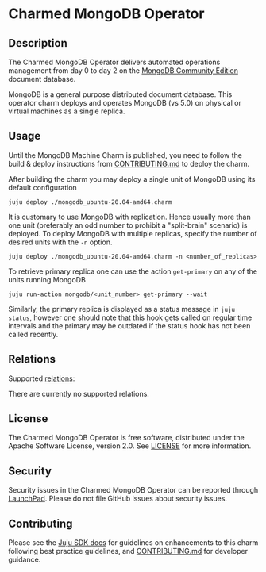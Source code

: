 # Charmed MongoDB Operator


## Description

The Charmed MongoDB Operator delivers automated operations management from day 0 to day 2 on the [MongoDB Community Edition](https://github.com/mongodb/mongo) document database.

MongoDB is a general purpose distributed document database. This operator charm deploys and operates MongoDB (vs 5.0) on physical or virtual machines as a single replica.


## Usage

Until the MongoDB Machine Charm is published, you need to follow the build & deploy instructions from [CONTRIBUTING.md](https://github.com/canonical/mongodb-operator/blob/main/CONTRIBUTING.md) to deploy the charm.

After building the charm you may deploy a single unit of MongoDB using its default configuration
```shell
juju deploy ./mongodb_ubuntu-20.04-amd64.charm
```

It is customary to use MongoDB with replication. Hence usually more than one unit (preferably an odd number to prohibit a "split-brain" scenario) is deployed. To deploy MongoDB with multiple replicas, specify the number of desired units with the `-n` option.
```shell
juju deploy ./mongodb_ubuntu-20.04-amd64.charm -n <number_of_replicas>
```

To retrieve primary replica one can use the action `get-primary` on any of the units running MongoDB
```shell
juju run-action mongodb/<unit_number> get-primary --wait
```

Similarly, the primary replica is displayed as a status message in `juju status`, however one should note that this hook gets called on regular time intervals and the primary may be outdated if the status hook has not been called recently.

## Relations

Supported [relations](https://juju.is/docs/olm/relations):

There are currently no supported relations.


## License
The Charmed MongoDB Operator is free software, distributed under the Apache Software License, version 2.0. See [LICENSE](https://github.com/canonical/mongodb-operator/blob/main/LICENSE) for more information.


## Security
Security issues in the Charmed MongoDB Operator can be reported through [LaunchPad](https://wiki.ubuntu.com/DebuggingSecurity#How%20to%20File). Please do not file GitHub issues about security issues.


## Contributing

Please see the [Juju SDK docs](https://juju.is/docs/sdk) for guidelines on enhancements to this charm following best practice guidelines, and [CONTRIBUTING.md](https://github.com/canonical/mongodb-operator/blob/main/CONTRIBUTING.md) for developer guidance.
